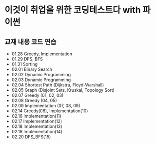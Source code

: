 # 이것이 취업을 위한 코딩테스트다 with 파이썬
## 교재 내용 코드 연습

+ 01.28 Greedy, Implementation
+ 01.29 DFS, BFS
+ 01.31 Sorting
+ 02.01 Binary Search
+ 02.02 Dynamic Programming
+ 02.03 Dynamic Programming
+ 02.04 Shortest Path (Dijkstra, Floyd-Warshall)
+ 02.05 Graph (Disjoint Sets, Kruskal, Topology Sort)
+ 02.07 Greedy (01, 02, 03)
+ 02.08 Greedy (04, 05)
+ 02.09 Implementation (07, 08, 09)
+ 02.14 Greedy(06), Implementation(10)
+ 02.16 Implementation(11)
+ 02.17 Implementation(12)
+ 02.18 Implementation(13)
+ 02.19 Implementation(14)
+ 02.20 DFS_BFS(15)